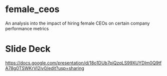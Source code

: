 # female_ceos
An analysis into the impact of hiring female CEOs on certain company performance metrics

# Slide Deck
https://docs.google.com/presentation/d/18o1DUb7piQzqLS99XUYDlm0Q9tfA78g0TSWKrVI2iv0/edit?usp=sharing

